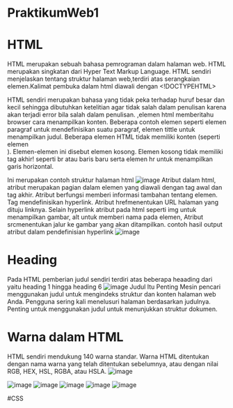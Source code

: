 # PraktikumWeb1

# HTML

HTML merupakan sebuah bahasa pemrograman dalam halaman web. HTML merupakan singkatan dari Hyper Text Markup Language.
HTML sendiri menjelaskan tentang struktur halaman web,terdiri atas serangkaian elemen.Kalimat pembuka dalam html diawali dengan <!DOCTYPEHTML>

HTML sendiri merupakan bahasa yang tidak peka terhadap huruf besar dan kecil sehingga dibutuhkan ketelitian agar tidak salah dalam penulisan karena akan terjadi error bila salah dalam penulisan.
,elemen html memberitahu browser cara menampilkan konten.
Beberapa contoh elemen seperti elemen paragraf untuk mendefinisikan suatu paragraf, elemen tittle untuk menampilkan judul. Beberapa elemen HTML tidak memiliki konten (seperti elemen <br>). Elemen-elemen ini disebut elemen kosong. Elemen kosong tidak memiliki tag akhir! seperti br atau baris baru serta elemen hr untuk menampilkan garis horizontal.

Ini merupakan contoh struktur halaman html
![image](https://github.com/EkaWulanY/PraktikumWeb1/assets/167957399/1538dc3a-d9d2-4a57-bb7e-399e9a470d5a)
Atribut dalam html, atribut merupakan pagian dalam elemen yang diawali dengan tag awal dan tag akhir. Atribut berfungsi memberi informasi tambahan tentang elemen. Tag <a>mendefinisikan hyperlink. Atribut hrefmenentukan URL halaman yang dituju linknya.
Selain hyperlink atribut pada html seperti img untuk menampilkan gambar, alt untuk memberi nama pada elemen, Atribut srcmenentukan jalur ke gambar yang akan ditampilkan.
contoh hasil output atribut dalam pendefinisian hyperlink
![image](https://github.com/EkaWulanY/PraktikumWeb1/assets/167957399/f3b1b636-b5a8-4ba3-89f5-301d728dadb3)

# Heading

Pada HTML pemberian judul sendiri terdiri atas beberapa heaading dari yaitu heading 1 hingga heading 6
![image](https://github.com/EkaWulanY/PraktikumWeb1/assets/167957399/6fcb2695-370e-4b93-964f-abeba3f92111)
Judul Itu Penting
Mesin pencari menggunakan judul untuk mengindeks struktur dan konten halaman web Anda.
Pengguna sering kali menelusuri halaman berdasarkan judulnya. Penting untuk menggunakan judul untuk menunjukkan struktur dokumen.
# Warna dalam HTML

HTML sendiri mendukung 140 warna standar. Warna HTML ditentukan dengan nama warna yang telah ditentukan sebelumnya, atau dengan nilai RGB, HEX, HSL, RGBA, atau HSLA.
![image](https://github.com/EkaWulanY/PraktikumWeb1/assets/167957399/51470367-e756-4bcc-861b-b1bfe86e1fbb)

![image](https://github.com/EkaWulanY/PraktikumWeb1/assets/167957399/34d3031b-755d-4689-bb17-3913ab87f0f7)
![image](https://github.com/EkaWulanY/PraktikumWeb1/assets/167957399/6c469d6e-b405-42df-ad4b-320a751bc019)
![image](https://github.com/EkaWulanY/PraktikumWeb1/assets/167957399/d88ba81e-a7ec-4748-b5dd-c88d7a10c8b3)
![image](https://github.com/EkaWulanY/PraktikumWeb1/assets/167957399/952c5973-b894-4d73-9cf6-69a973e68055)
![image](https://github.com/EkaWulanY/PraktikumWeb1/assets/167957399/c059d8ba-a48a-4e58-9bc3-dbc44526b699)

#CSS

